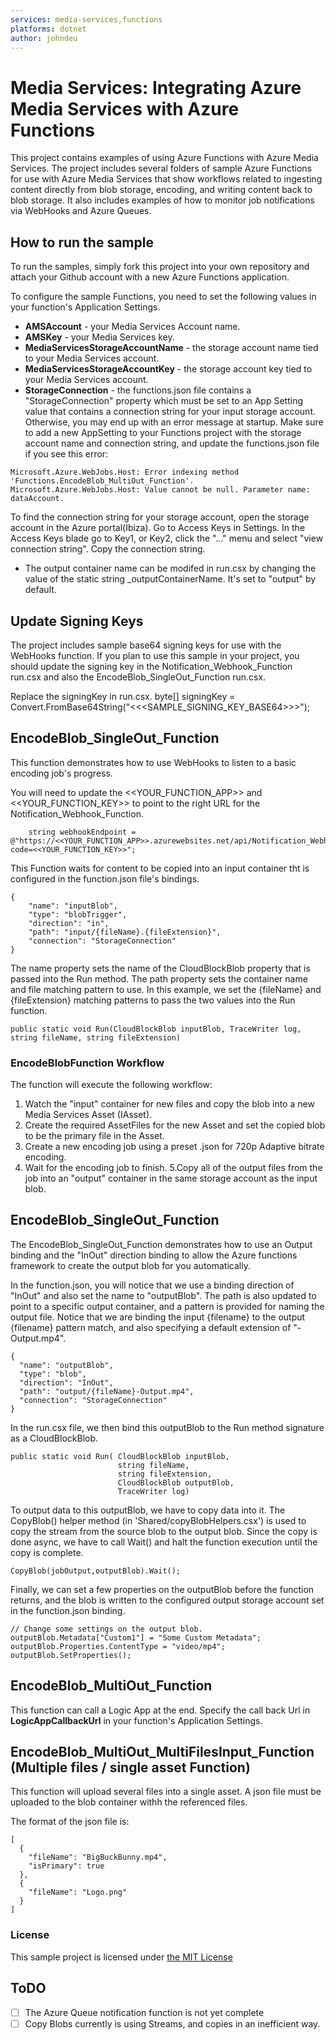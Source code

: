 ```yaml
---
services: media-services,functions
platforms: dotnet
author: johndeu
---
```


# Media Services: Integrating Azure Media Services with Azure Functions
This project contains examples of using Azure Functions with Azure Media Services. 
The project includes several folders of sample Azure Functions for use with Azure Media Services that show workflows related
to ingesting content directly from blob storage, encoding, and writing content back to blob storage. It also includes examples of
how to monitor job notifications via WebHooks and Azure Queues. 

## How to run the sample

To run the samples, simply fork this project into your own repository and attach your Github account with a new
Azure Functions application. 

To configure the sample Functions, you need to set the following values in your
function's Application Settings.

* **AMSAccount** - your Media Services Account name. 
* **AMSKey** - your Media Services key. 
* **MediaServicesStorageAccountName** - the storage account name tied to your Media Services account. 
* **MediaServicesStorageAccountKey** - the storage account key tied to your Media Services account. 
* **StorageConnection** -  the functions.json file contains a "StorageConnection" property which must be set to an App Setting value that 
  contains a connection string for your input storage account. Otherwise, you may end up with an error message at startup.
  Make sure to add a new AppSetting to your Functions project with the storage account name and connection string, and update
  the functions.json file if you see this error:

 `Microsoft.Azure.WebJobs.Host: Error indexing method 'Functions.EncodeBlob_MultiOut_Function'. Microsoft.Azure.WebJobs.Host: Value cannot be null.
  Parameter name: dataAccount.`

  To find the connection string for your storage account, open the storage account in the 
  Azure portal(Ibiza). Go to Access Keys in Settings. In the Access Keys blade
  go to Key1, or Key2, click the "..." menu and select "view connection string". Copy the connection string.
  
* The output container name can be modifed in run.csx by changing the value of the static string _outputContainerName.
  It's set to "output" by default. 

## Update Signing Keys 
The project includes sample base64 signing keys for use with the WebHooks function.  If you plan to use this sample in your project, you should update
the signing key in the Notification_Webhook_Function run.csx and also the EncodeBlob_SingleOut_Function run.csx.  

Replace the signingKey in run.csx.
       byte[] signingKey = Convert.FromBase64String("<<<SAMPLE_SIGNING_KEY_BASE64>>>");
 


## EncodeBlob_SingleOut_Function

This function demonstrates how to use WebHooks to listen to a basic encoding job's progress.  

You will need to update the <<YOUR_FUNCTION_APP>> and <<YOUR_FUNCTION_KEY>> to point to the right URL for the Notification_Webhook_Function.

        string webhookEndpoint = @"https://<<YOUR_FUNCTION_APP>>.azurewebsites.net/api/Notification_Webhook_Function?code=<<YOUR_FUNCTION_KEY>>";

This Function waits for content to be copied into an input container 
tht is configured in the function.json file's bindings.

    {
        "name": "inputBlob",
        "type": "blobTrigger",
        "direction": "in",
        "path": "input/{fileName}.{fileExtension}",
        "connection": "StorageConnection"
    }

The name property sets the name of the CloudBlockBlob property that is passed into the Run method. 
The path property sets the container name and file matching pattern to use. In this example,
we set the {fileName} and {fileExtension} matching patterns to pass the two values into the Run function.

    public static void Run(CloudBlockBlob inputBlob, TraceWriter log, string fileName, string fileExtension)

### EncodeBlobFunction Workflow
The function will execute the following workflow:

1. Watch the "input" container for new files and copy the blob  into a new Media Services Asset (IAsset).
2. Create the required AssetFiles for the new Asset and set the copied blob to be the primary file in the Asset.
3. Create a new encoding job using a preset .json for 720p Adaptive bitrate encoding. 
4. Wait for the encoding job to finish. 
5.Copy all of the output files from the job into an "output" container in the same storage account as the input blob.


## EncodeBlob_SingleOut_Function
The EncodeBlob_SingleOut_Function demonstrates how to use an Output binding and the "InOut" direction binding to 
allow the Azure functions framework to create the output blob for you automatically. 

In the function.json, you will notice that we use a binding direction of "InOut" and also set the name to "outputBlob".
The path is also updated to point to a specific output container, and a pattern is provided for naming the output file. 
Notice that we are binding the input {filename} to the output {filename} pattern match, and also specifying a default
extension of "-Output.mp4". 

    {
      "name": "outputBlob",
      "type": "blob",
      "direction": "InOut",
      "path": "output/{fileName}-Output.mp4",
      "connection": "StorageConnection"
    }

In the run.csx file, we then bind this outputBlob to the Run method signature as a CloudBlockBlob. 

    public static void Run( CloudBlockBlob inputBlob, 
                            string fileName, 
                            string fileExtension, 
                            CloudBlockBlob outputBlob, 
                            TraceWriter log)

To output data to this outputBlob, we have to copy data into it. The CopyBlob() helper method (in 'Shared/copyBlobHelpers.csx') is used to copy the stream 
from the source blob to the output blob. Since the copy is done async, we have to call Wait() and halt the function execution until the copy is complete.

    CopyBlob(jobOutput,outputBlob).Wait();

Finally, we can set a few properties on the outputBlob before the function returns, and the blob is written to the configured 
output storage account set in the function.json binding.

          
    // Change some settings on the output blob.
    outputBlob.Metadata["Custom1"] = "Some Custom Metadata";
    outputBlob.Properties.ContentType = "video/mp4";
    outputBlob.SetProperties();

## EncodeBlob_MultiOut_Function

This function can call a Logic App at the end.
Specify the call back Url in **LogicAppCallbackUrl** in your function's Application Settings.


## EncodeBlob_MultiOut_MultiFilesInput_Function (Multiple files / single asset Function)
This function will upload several files into a single asset.
A json file must be uploaded to the blob container withh the referenced files.

The format of the json file is:

    [
      {
        "fileName": "BigBuckBunny.mp4",
        "isPrimary": true
      },
      {
        "fileName": "Logo.png"
      }
    ]


### License
This sample project is licensed under [the MIT License](LICENSE.txt)

## ToDO 
- [ ] The Azure Queue notification function is not yet complete
- [ ] Copy Blobs currently is using Streams, and copies in an inefficient way.
